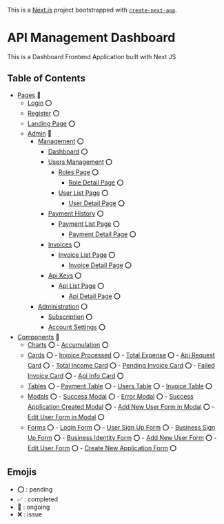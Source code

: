 This is a [Next.js](https://nextjs.org/) project bootstrapped with [`create-next-app`](https://github.com/vercel/next.js/tree/canary/packages/create-next-app).
# API Management Dashboard
This is a Dashboard Frontend Application built with Next JS


## Table of Contents


-   [Pages]($emojis)  🔁 
    -   [Login](#emojis)  ⭕️
    -   [Register](#emojis)  ⭕️
    -   [Landing Page](#emojis)  ⭕️
    -   [Admin]($emojis) 🔁 
        -   [Management](#emojis)  ⭕️
            -   [Dashboard](#emojis)  ⭕️
            -   [Users Management](#emojis)  ⭕️
                -   [Roles Page](#emojis)  ⭕️
                    -   [Role Detail Page](#emojis)  ⭕️
                -   [User List Page](#emojis)  ⭕️
                    -   [User Detail Page](#emojis)  ⭕️
            -   [Payment History](#emojis)  ⭕️
                -   [Payment List Page](#emojis)  ⭕️
                    -   [Payment Detail Page](#emojis)  ⭕️
            -   [Invoices](#emojis)  ⭕️
                -   [Invoice List Page](#emojis)  ⭕️
                    -   [Invoice Detail Page](#emojis)  ⭕️
            -   [Api Keys](#emojis)  ⭕️
                -   [Api List Page](#emojis)  ⭕️
                    -   [Api Detail Page](#emojis)  ⭕️
        -   [Administration](#emojis)  ⭕️
            -   [Subscription](#emojis)  ⭕️
            -   [Account Settings](#emojis)  ⭕️
-   [Components]($emojis)  🔁 
    -   [Charts]($emojis)  ⭕️
            -   [Accumulation](#emojis)  ⭕️
    -   [Cards]($emojis)  ⭕️
            -   [Invoice Processed](#emojis)  ⭕️
            -   [Total Expense](#emojis)  ⭕️
            -   [Api Request Card](#emojis)  ⭕️
            -   [Total Income Card](#emojis)  ⭕️
            -   [Pending Invoice Card](#emojis)  ⭕️
            -   [Failed Invoice Card](#emojis)  ⭕️
            -   [Api Info Card](#emojis)  ⭕️
    -   [Tables]($emojis)  ⭕️
            -   [Payment Table](#emojis)  ⭕️
            -   [Users Table](#emojis)  ⭕️
            -   [Invoice Table](#emojis)  ⭕️
    -   [Modals]($emojis)  ⭕️
            -   [Success Modal](#emojis)  ⭕️
            -   [Error Modal](#emojis)  ⭕️
            -   [Success Application Created Modal](#emojis)  ⭕️
            -   [Add New User Form in Modal](#emojis)  ⭕️
            -   [Edit User Form in Modal](#emojis)  ⭕️
    -   [Forms]($emojis)  ⭕️
            -   [Login Form](#emojis)  ⭕️
            -   [User Sign Up Form](#emojis)  ⭕️
            -   [Business Sign Up Form](#emojis)  ⭕️
            -   [Business Identity Form](#emojis)  ⭕️
            -   [Add New User Form](#emojis)  ⭕️
            -   [Edit User Form](#emojis)  ⭕️
            -   [Create New Application Form](#emojis)  ⭕️


## Emojis

-   ⭕️ : pending
-   ✅ : completed
-   🔁 : ongoing
-   ❌ : issue

